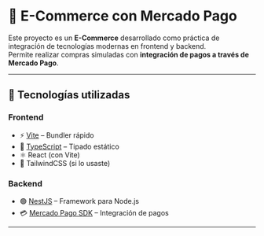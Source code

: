 # 🛒 E-Commerce con Mercado Pago

Este proyecto es un **E-Commerce** desarrollado como práctica de integración de tecnologías modernas en frontend y backend.  
Permite realizar compras simuladas con **integración de pagos a través de Mercado Pago**.

---

## 🚀 Tecnologías utilizadas

### Frontend
- ⚡ [Vite](https://vitejs.dev/) – Bundler rápido
- 🔷 [TypeScript](https://www.typescriptlang.org/) – Tipado estático
- ⚛️ React (con Vite)
- 🎨 TailwindCSS (si lo usaste)

### Backend
- 🟢 [NestJS](https://nestjs.com/) – Framework para Node.js
- 💳 [Mercado Pago SDK](https://www.mercadopago.com.ar/developers/es) – Integración de pagos

---

